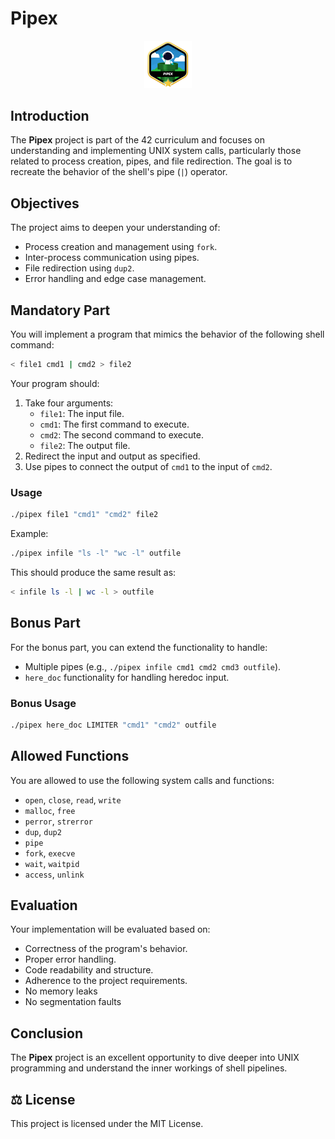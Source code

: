 # Pipex

<p align="center">
	<img src="img/pipexm.png" alt="Pipex Badge" width="15%">
</p>

## Introduction

The **Pipex** project is part of the 42 curriculum and focuses on understanding and implementing UNIX system calls, particularly those related to process creation, pipes, and file redirection. The goal is to recreate the behavior of the shell's pipe (`|`) operator.

## Objectives

The project aims to deepen your understanding of:
- Process creation and management using `fork`.
- Inter-process communication using pipes.
- File redirection using `dup2`.
- Error handling and edge case management.

## Mandatory Part

You will implement a program that mimics the behavior of the following shell command:

```bash
< file1 cmd1 | cmd2 > file2
```

Your program should:
1. Take four arguments:
	- `file1`: The input file.
	- `cmd1`: The first command to execute.
	- `cmd2`: The second command to execute.
	- `file2`: The output file.
2. Redirect the input and output as specified.
3. Use pipes to connect the output of `cmd1` to the input of `cmd2`.

### Usage

```bash
./pipex file1 "cmd1" "cmd2" file2
```

Example:

```bash
./pipex infile "ls -l" "wc -l" outfile
```

This should produce the same result as:

```bash
< infile ls -l | wc -l > outfile
```

## Bonus Part

For the bonus part, you can extend the functionality to handle:
- Multiple pipes (e.g., `./pipex infile cmd1 cmd2 cmd3 outfile`).
- `here_doc` functionality for handling heredoc input.

### Bonus Usage

```bash
./pipex here_doc LIMITER "cmd1" "cmd2" outfile
```

## Allowed Functions

You are allowed to use the following system calls and functions:
- `open`, `close`, `read`, `write`
- `malloc`, `free`
- `perror`, `strerror`
- `dup`, `dup2`
- `pipe`
- `fork`, `execve`
- `wait`, `waitpid`
- `access`, `unlink`

## Evaluation

Your implementation will be evaluated based on:
- Correctness of the program's behavior.
- Proper error handling.
- Code readability and structure.
- Adherence to the project requirements.
- No memory leaks
- No segmentation faults

## Conclusion

The **Pipex** project is an excellent opportunity to dive deeper into UNIX programming and understand the inner workings of shell pipelines.

## ⚖️ License
This project is licensed under the MIT License.
